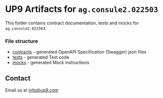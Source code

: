 # UP9 Artifacts for `ag.consule2.022503`
This folder contains contract documentation, tests and mocks for `ag.consule2.022503`.



### File structure 
- [contracts](contracts) - generated OpenAPI Specification (Swagger) json files
- [tests](tests) - generated Test code
- [mocks](mocks) - generated Mock instructions

## Contact
Email us at info@up9.com
